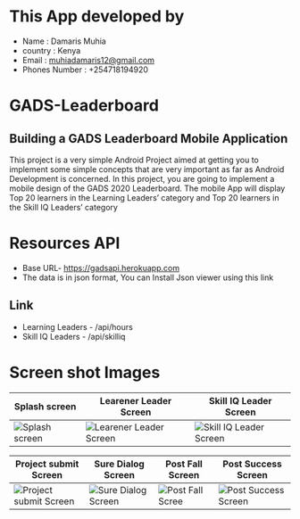 # This App developed by
- Name : Damaris Muhia
- country : Kenya
- Email : muhiadamaris12@gmail.com
- Phones Number : +254718194920
# GADS-Leaderboard
## Building a GADS Leaderboard Mobile Application
This project is a very simple Android Project aimed at getting you to implement some simple concepts that are very important as far as Android Development is concerned.
In this project, you are going to implement a mobile design of the GADS 2020 Leaderboard. The mobile App will display ​Top 20 learners in the Learning Leaders’ category and ​Top 20 learners
in the Skill IQ Leaders’ category
# Resources API
- Base URL- https://gadsapi.herokuapp.com
- The data is in json format, You can Install Json viewer using this link 
 ## Link
- Learning Leaders -​ /api/hours
 - Skill IQ Leaders -​ /api/skilliq
# Screen shot Images 
 Splash screen   | Learener Leader Screen | Skill IQ Leader Screen
------------ | ------------- | ------------ |
<img alt=" Splash screen" src="https://github.com/damarismuhia/GADS-2020-Leaderboard/blob/master/screenshot/Screenshot_1599665636.png" /> | <img alt="Learener Leader Screen" src="https://github.com/damarismuhia/GADS-2020-Leaderboard/blob/master/screenshot/Screenshot_1599665642.png"  /> | <img alt="Skill IQ Leader Screen" src="https://github.com/damarismuhia/GADS-2020-Leaderboard/blob/master/screenshot/Screenshot_1599665647.png" /> |

  Project submit Screen | Sure Dialog Screen | Post Fall Screen  | Post Success Screen
   ------------- | ------------ | ------------- | -------------
<img alt="Project submit Screen" src="https://github.com/damarismuhia/GADS-2020-Leaderboard/blob/master/screenshot/Screenshot_1599665652.png" /> |<img alt="Sure Dialog Screen" src="https://github.com/damarismuhia/GADS-2020-Leaderboard/blob/master/screenshot/Screenshot_1599665662.png"  /> |<img alt="Post Fall Scree" src="https://github.com/damarismuhia/GADS-2020-Leaderboard/blob/master/screenshot/Screenshot_1599665700.png"  /> |<img alt="Post Success Screen" src="https://github.com/damarismuhia/GADS-2020-Leaderboard/blob/master/screenshot/Screenshot_1599665670.png"  />


